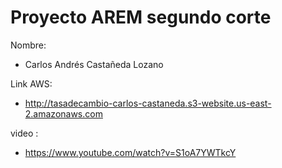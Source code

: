 Proyecto AREM segundo corte
======
Nombre: 

* Carlos Andrés Castañeda Lozano

Link AWS:

* http://tasadecambio-carlos-castaneda.s3-website.us-east-2.amazonaws.com

video :

* https://www.youtube.com/watch?v=S1oA7YWTkcY

